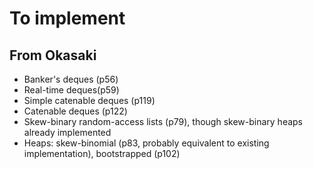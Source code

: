 # To implement

## From Okasaki

- Banker's deques (p56)
- Real-time deques(p59)
- Simple catenable deques (p119)
- Catenable deques (p122)
- Skew-binary random-access lists (p79), though skew-binary heaps already implemented
- Heaps: skew-binomial (p83, probably equivalent to existing implementation), bootstrapped (p102)